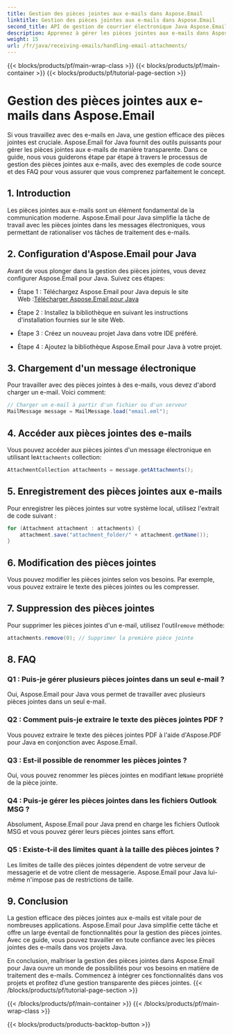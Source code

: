 ```yaml
---
title: Gestion des pièces jointes aux e-mails dans Aspose.Email
linktitle: Gestion des pièces jointes aux e-mails dans Aspose.Email
second_title: API de gestion de courrier électronique Java Aspose.Email
description: Apprenez à gérer les pièces jointes aux e-mails dans Aspose.Email pour Java. Guide étape par étape avec code source et FAQ pour une gestion efficace des pièces jointes aux e-mails.
weight: 15
url: /fr/java/receiving-emails/handling-email-attachments/
---
```


{{< blocks/products/pf/main-wrap-class >}}
{{< blocks/products/pf/main-container >}}
{{< blocks/products/pf/tutorial-page-section >}}

# Gestion des pièces jointes aux e-mails dans Aspose.Email


Si vous travaillez avec des e-mails en Java, une gestion efficace des pièces jointes est cruciale. Aspose.Email for Java fournit des outils puissants pour gérer les pièces jointes aux e-mails de manière transparente. Dans ce guide, nous vous guiderons étape par étape à travers le processus de gestion des pièces jointes aux e-mails, avec des exemples de code source et des FAQ pour vous assurer que vous comprenez parfaitement le concept.

## 1. Introduction

Les pièces jointes aux e-mails sont un élément fondamental de la communication moderne. Aspose.Email pour Java simplifie la tâche de travail avec les pièces jointes dans les messages électroniques, vous permettant de rationaliser vos tâches de traitement des e-mails.

## 2. Configuration d'Aspose.Email pour Java

Avant de vous plonger dans la gestion des pièces jointes, vous devez configurer Aspose.Email pour Java. Suivez ces étapes:

-  Étape 1 : Téléchargez Aspose.Email pour Java depuis le site Web :[Télécharger Aspose.Email pour Java](https://releases.aspose.com/email/java/)

- Étape 2 : Installez la bibliothèque en suivant les instructions d'installation fournies sur le site Web.

- Étape 3 : Créez un nouveau projet Java dans votre IDE préféré.

- Étape 4 : Ajoutez la bibliothèque Aspose.Email pour Java à votre projet.

## 3. Chargement d'un message électronique

Pour travailler avec des pièces jointes à des e-mails, vous devez d'abord charger un e-mail. Voici comment:

```java
// Charger un e-mail à partir d'un fichier ou d'un serveur
MailMessage message = MailMessage.load("email.eml");
```

## 4. Accéder aux pièces jointes des e-mails

 Vous pouvez accéder aux pièces jointes d'un message électronique en utilisant le`Attachments` collection:

```java
AttachmentCollection attachments = message.getAttachments();
```

## 5. Enregistrement des pièces jointes aux e-mails

Pour enregistrer les pièces jointes sur votre système local, utilisez l'extrait de code suivant :

```java
for (Attachment attachment : attachments) {
    attachment.save("attachment_folder/" + attachment.getName());
}
```

## 6. Modification des pièces jointes

Vous pouvez modifier les pièces jointes selon vos besoins. Par exemple, vous pouvez extraire le texte des pièces jointes ou les compresser.

## 7. Suppression des pièces jointes

 Pour supprimer les pièces jointes d'un e-mail, utilisez l'outil`remove` méthode:

```java
attachments.remove(0); // Supprimer la première pièce jointe
```

## 8. FAQ

### Q1 : Puis-je gérer plusieurs pièces jointes dans un seul e-mail ?

Oui, Aspose.Email pour Java vous permet de travailler avec plusieurs pièces jointes dans un seul e-mail.

### Q2 : Comment puis-je extraire le texte des pièces jointes PDF ?

Vous pouvez extraire le texte des pièces jointes PDF à l'aide d'Aspose.PDF pour Java en conjonction avec Aspose.Email.

### Q3 : Est-il possible de renommer les pièces jointes ?

 Oui, vous pouvez renommer les pièces jointes en modifiant le`Name` propriété de la pièce jointe.

### Q4 : Puis-je gérer les pièces jointes dans les fichiers Outlook MSG ?

Absolument, Aspose.Email pour Java prend en charge les fichiers Outlook MSG et vous pouvez gérer leurs pièces jointes sans effort.

### Q5 : Existe-t-il des limites quant à la taille des pièces jointes ?

Les limites de taille des pièces jointes dépendent de votre serveur de messagerie et de votre client de messagerie. Aspose.Email pour Java lui-même n'impose pas de restrictions de taille.

## 9. Conclusion

La gestion efficace des pièces jointes aux e-mails est vitale pour de nombreuses applications. Aspose.Email pour Java simplifie cette tâche et offre un large éventail de fonctionnalités pour la gestion des pièces jointes. Avec ce guide, vous pouvez travailler en toute confiance avec les pièces jointes des e-mails dans vos projets Java.

En conclusion, maîtriser la gestion des pièces jointes dans Aspose.Email pour Java ouvre un monde de possibilités pour vos besoins en matière de traitement des e-mails. Commencez à intégrer ces fonctionnalités dans vos projets et profitez d’une gestion transparente des pièces jointes.
{{< /blocks/products/pf/tutorial-page-section >}}

{{< /blocks/products/pf/main-container >}}
{{< /blocks/products/pf/main-wrap-class >}}

{{< blocks/products/products-backtop-button >}}
